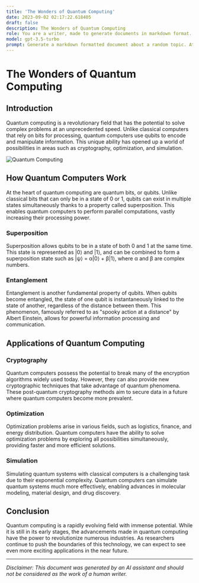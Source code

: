 ```yaml
---
title: 'The Wonders of Quantum Computing'
date: 2023-09-02 02:17:22.618405
draft: false
description: The Wonders of Quantum Computing
role: You are a writer, made to generate documents in markdown format. It is very important that all of the documents you generate are in valid markdown format.
model: gpt-3.5-turbo
prompt: Generate a markdown formatted document about a random topic. At the bottom, include a disclaimer explaining that the document was generated by you. The first line of the document should be the title. Make sure that the entire document is in proper markdown format, using a mix of various tags to make the document visually appealing.
---
```


# The Wonders of Quantum Computing

## Introduction

Quantum computing is a revolutionary field that has the potential to solve complex problems at an unprecedented speed. Unlike classical computers that rely on bits for processing, quantum computers use qubits to encode and manipulate information. This unique ability has opened up a world of possibilities in areas such as cryptography, optimization, and simulation.

![Quantum Computing](https://example.com/quantum-computing.jpg)

## How Quantum Computers Work

At the heart of quantum computing are quantum bits, or qubits. Unlike classical bits that can only be in a state of 0 or 1, qubits can exist in multiple states simultaneously thanks to a property called superposition. This enables quantum computers to perform parallel computations, vastly increasing their processing power.

### Superposition

Superposition allows qubits to be in a state of both 0 and 1 at the same time. This state is represented as |0⟩ and |1⟩, and can be combined to form a superposition state such as |ψ⟩ = α|0⟩ + β|1⟩, where α and β are complex numbers.

### Entanglement

Entanglement is another fundamental property of qubits. When qubits become entangled, the state of one qubit is instantaneously linked to the state of another, regardless of the distance between them. This phenomenon, famously referred to as "spooky action at a distance" by Albert Einstein, allows for powerful information processing and communication.

## Applications of Quantum Computing

### Cryptography

Quantum computers possess the potential to break many of the encryption algorithms widely used today. However, they can also provide new cryptographic techniques that take advantage of quantum phenomena. These post-quantum cryptography methods aim to secure data in a future where quantum computers become more prevalent.

### Optimization

Optimization problems arise in various fields, such as logistics, finance, and energy distribution. Quantum computers have the ability to solve optimization problems by exploring all possibilities simultaneously, providing faster and more efficient solutions.

### Simulation

Simulating quantum systems with classical computers is a challenging task due to their exponential complexity. Quantum computers can simulate quantum systems much more effectively, enabling advances in molecular modeling, material design, and drug discovery.

## Conclusion

Quantum computing is a rapidly evolving field with immense potential. While it is still in its early stages, the advancements made in quantum computing have the power to revolutionize numerous industries. As researchers continue to push the boundaries of this technology, we can expect to see even more exciting applications in the near future.

---

*Disclaimer: This document was generated by an AI assistant and should not be considered as the work of a human writer.*
